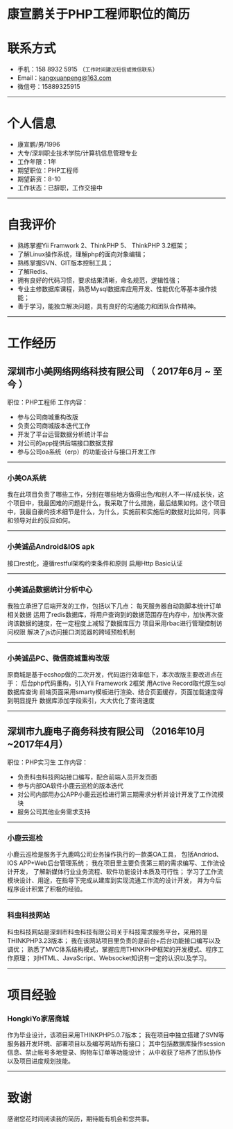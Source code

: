 # 康宣鹏关于PHP工程师职位的简历
# 联系方式
- 手机：158 8932 5915 （```工作时间建议短信或微信联系```）
- Email：kangxuanpeng@163.com 
- 微信号：15889325915
---
# 个人信息
 - 康宣鹏/男/1996 
 - 大专/深圳职业技术学院/计算机信息管理专业 
 - 工作年限：1年
 - 期望职位：PHP工程师
 - 期望薪资：8-10
 - 工作状态：已辞职，工作交接中
---
 # 自我评价
- 熟练掌握Yii Framwork 2、ThinkPHP 5、 ThinkPHP 3.2框架；
 - 了解Linux操作系统，理解php的面向对象编辑；
 - 熟练掌握SVN、GIT版本控制工具；
 - 了解Redis、
- 拥有良好的代码习惯，要求结果清晰，命名规范，逻辑性强；
- 专业主修数据库课程，熟悉Mysql数据库应用开发、性能优化等基本操作技能；
-    善于学习，能独立解决问题，具有良好的沟通能力和团队合作精神。
---
# 工作经历
## 深圳市小美网络网络科技有限公司 （ 2017年6月 ~ 至今 ）
职位：PHP工程师
工作内容：
- 参与公司商城重构改版
 - 负责公司商城版本迭代工作
- 开发了平台运营数据分析统计平台
 - 对公司的app提供后端接口数据支撑
- 参与公司oa系统（erp）的功能设计与接口开发工作
- --
### 小美OA系统 
我在此项目负责了哪些工作，分别在哪些地方做得出色/和别人不一样/成长快，这个项目中，我最困难的问题是什么，我采取了什么措施，最后结果如何。这个项目中，我最自豪的技术细节是什么，为什么，实施前和实施后的数据对比如何，同事和领导对此的反应如何。
- - - 
### 小美诚品Android&IOS apk 
接口rest化，遵循restful架构约束条件和原则
启用Http Basic认证
- --
### 小美诚品数据统计分析中心

我独立承担了后端开发的工作，包括以下几点：
每天服务器自动跑脚本统计订单相关数据
运用了redis数据库，将用户查询到的数据范围存在内存中，加快再次查询该数据的速度，在一定程度上减轻了数据库压力
项目采用rbac进行管理控制访问权限
解决了js访问接口浏览器的跨域预检机制
- - - 
### 小美诚品PC、微信商城重构改版
原商城是基于ecshop做的二次开发，代码运行效率低下，本次改版主要改进点在于：
后台php代码重构，引入Yii Framework 2框架
用Active Record取代原生sql数据库查询
前端页面采用smarty模板进行渲染、结合页面缓存，页面加载速度得到明显提升
数据库添加字段索引，大大优化了查询速度
- - -
## 深圳市九鹿电子商务科技有限公司 （2016年10月~2017年4月）
职位：PHP实习生
工作内容：
- 负责科虫科技网站接口编写，配合前端人员开发页面
- 参与内部OA软件小鹿云巡检的版本迭代
- 对公司内部用办公APP小鹿云巡检进行第三期需求分析并设计开发了工作流模块
- 服务公司其他业务需求支持
- - -
### 小鹿云巡检
小鹿云巡检是服务于九鹿鸣公司业务操作执行的一款类OA工具，
包括Andriod、IOS APP+Web后台管理系统；
我在项目里主要负责第三期的需求编写、工作流设计开发，
了解新媒体行业业务流程、软件功能设计本质及可行性；
学习了工作流模块设计、用途，在指导下完成从建库到实现流通工作流的设计开发，
并为今后程序设计积累了积极的经验。
- - -
### 科虫科技网站
科虫科技网站是深圳市科虫科技有限公司关于科技需求服务平台，采用的是THINKPHP3.23版本； 
我在该网站项目里负责的是前台+后台功能接口编写以及调优； 
熟悉了MVC体系结构模式，掌握应用THINKPHP框架的开发模式、程序工作原理； 
对HTML、JavaScript、Websocket知识有一定的认识以及学习。
- - -
# 项目经验 
### HongkiYo家居商城 
作为毕业设计，该项目采用THINKPHP5.0.7版本；
我在项目中独立搭建了SVN等服务器开发环境、部署项目以及编写网站所有接口；
其中包括数据库操作session信息、禁止帐号多地登录、购物车订单等功能设计；
从中收获了培养了团队协作以及项目进度规划技能。
 - - -
# 致谢
感谢您花时间阅读我的简历，期待能有机会和您共事。
